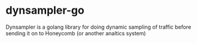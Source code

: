 # dynsampler-go
Dynsampler is a golang library for doing dynamic sampling of traffic before sending it on to Honeycomb (or another analtics system)
